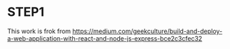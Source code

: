 # STEP1
This work is frok from
https://medium.com/geekculture/build-and-deploy-a-web-application-with-react-and-node-js-express-bce2c3cfec32

